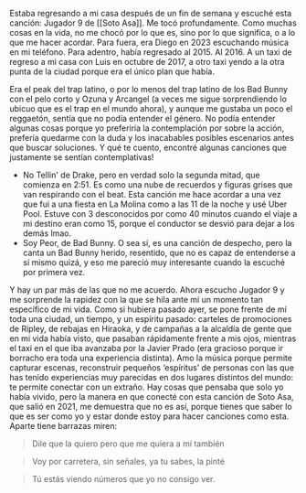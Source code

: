 Estaba regresando a mi casa después de un fin de semana y escuché esta canción: Jugador 9 de [[Soto Asa]]. Me tocó profundamente. Como muchas cosas en la vida, no me chocó por lo que es, sino por lo que significa, o a lo que me hacer acordar. Para fuera, era Diego en 2023 escuchando música en mi teléfono. Para adentro, había regresado al 2015. Al 2016. A un taxi de regreso a mi casa con Luis en octubre de 2017, a otro taxi yendo a la otra punta de la ciudad porque era el único plan que había. 

Era el peak del trap latino, o por lo menos del trap latino de los Bad Bunny con el pelo corto y Ozuna y Arcangel (a veces me sigue sorprendiendo lo ubicuo que es el trap en el mundo ahora), y aunque me gustaba un poco el reggaetón, sentía que no podía entender el género. No podía entender algunas cosas porque yo preferiría la contemplación por sobre la acción, prefería quedarme con la duda y los inacabables posibles escenarios antes que buscar soluciones. Y qué te cuento, encontré algunas canciones que justamente se sentían contemplativas!

- No Tellin' de Drake, pero en verdad solo la segunda mitad, que comienza en 2:51. Es como una nube de recuerdos y figuras grises que van respirando con el beat. Esta canción me hace acordar a una vez que fui a una fiesta en La Molina como a las 11 de la noche y usé Uber Pool. Estuve con 3 desconocidos por como 40 minutos cuando el viaje a mi destino eran como 15, porque el conductor se desvió para dejar a los demás lmao.
- Soy Peor, de Bad Bunny. O sea sí, es una canción de despecho, pero la canta un Bad Bunny herido, resentido, que no es capaz de entenderse a sí mismo quizá, y eso me pareció muy interesante cuando la escuché por primera vez.

Y hay un par más de las que no me acuerdo. Ahora escucho Jugador 9 y me sorprende la rapidez con la que se hila ante mí un momento tan específico de mi vida. Como si hubiera pasado ayer, se pone frente de mí toda una ciudad, un tiempo, y un espíritu pasado: carteles de promociones de Ripley, de rebajas en Hiraoka, y de campañas a la alcaldía de gente que en mi vida había visto, que pasaban rápidamente frente a mis ojos, mientras el taxi en el que iba avanzaba por la Javier Prado (era gracioso porque ir borracho era toda una experiencia distinta).  Amo la música porque permite capturar escenas, reconstruir pequeños ‘espíritus’ de personas con las que has tenido experiencias muy parecidas en dos lugares distintos del mundo: te permite conectar con un extraño. Hay cosas que pensaba que solo yo había vivido, pero la manera en que conecté con esta canción de Soto Asa, que salió en 2021, me demuestra que no es así, porque tienes que saber lo que es ser como yo y estar donde estoy para hacer canciones como esta. Aparte tiene barrazas miren:

> Dile que la quiero pero que me quiera a mí también

>Voy por carretera, sin señales, ya tu sabes, la pinté

> Tú estás viendo números que yo no consigo ver.
